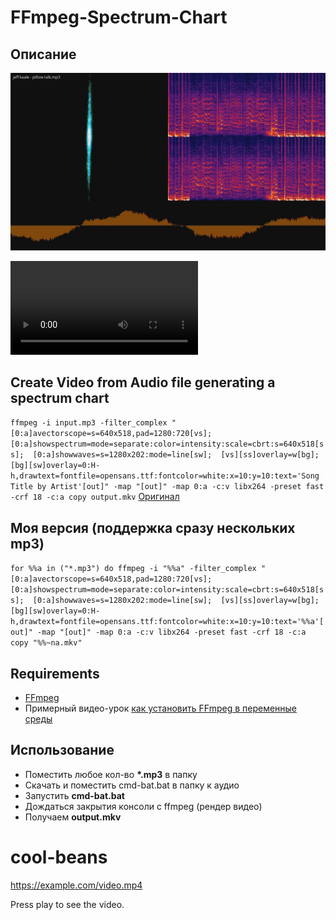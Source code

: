 # FFmpeg-Spectrum-Chart
## Описание
![](Img/vlc_2018-07-14_03-14-06.jpg)

![](Video\output.mkv)

## Create Video from Audio file generating a spectrum chart
``
ffmpeg -i input.mp3 -filter_complex "[0:a]avectorscope=s=640x518,pad=1280:720[vs];  [0:a]showspectrum=mode=separate:color=intensity:scale=cbrt:s=640x518[ss];  [0:a]showwaves=s=1280x202:mode=line[sw];  [vs][ss]overlay=w[bg];  [bg][sw]overlay=0:H-h,drawtext=fontfile=opensans.ttf:fontcolor=white:x=10:y=10:text='Song Title by Artist'[out]" -map "[out]" -map 0:a -c:v libx264 -preset fast -crf 18 -c:a copy output.mkv
``
[Оригинал](https://github.com/gitrust/ffmpeg-scripts/tree/master/createvideofromaudio)

## Моя версия (поддержка сразу нескольких mp3)
``
for %%a in ("*.mp3") do ffmpeg -i "%%a" -filter_complex "[0:a]avectorscope=s=640x518,pad=1280:720[vs];  [0:a]showspectrum=mode=separate:color=intensity:scale=cbrt:s=640x518[ss];  [0:a]showwaves=s=1280x202:mode=line[sw];  [vs][ss]overlay=w[bg];  [bg][sw]overlay=0:H-h,drawtext=fontfile=opensans.ttf:fontcolor=white:x=10:y=10:text='%%a'[out]" -map "[out]" -map 0:a -c:v libx264 -preset fast -crf 18 -c:a copy "%%~na.mkv"
``

## Requirements
- [FFmpeg](https://ffmpeg.org/download.html#build-windows)
- Примерный видео-урок [как установить FFmpeg в переменные среды](https://youtu.be/ZrZFDlj253U)

## Использование
- Поместить любое кол-во __*.mp3__ в папку
- Скачать и поместить cmd-bat.bat в папку к аудио
- Запустить __cmd-bat.bat__
- Дождаться закрытия консоли с ffmpeg (рендер видео)
- Получаем __output.mkv__




# cool-beans

https://example.com/video.mp4

Press play to see the video.